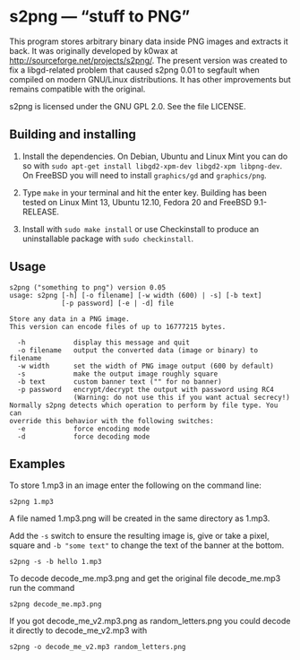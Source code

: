 s2png — “stuff to PNG”
==========================

This program stores arbitrary binary data inside PNG images and extracts it back. It was originally developed by k0wax at <http://sourceforge.net/projects/s2png/>. The present version was created to fix a libgd-related problem that caused s2png 0.01 to segfault when compiled on modern GNU/Linux distributions. It has other improvements but remains compatible with the original.

s2png is licensed under the GNU GPL 2.0. See the file LICENSE.

Building and installing
-----------------------

1. Install the dependencies. On Debian, Ubuntu and Linux Mint you can do so with
`sudo apt-get install libgd2-xpm-dev libgd2-xpm libpng-dev`. On FreeBSD you will need to install `graphics/gd` and `graphics/png`.

2. Type `make` in your terminal and hit the enter key. Building has been tested on Linux Mint 13, Ubuntu 12.10, Fedora 20 and FreeBSD 9.1-RELEASE.

3. Install with `sudo make install` or use Checkinstall to produce an uninstallable package with `sudo checkinstall`.

Usage
-----

    s2png ("something to png") version 0.05
    usage: s2png [-h] [-o filename] [-w width (600) | -s] [-b text]
                 [-p password] [-e | -d] file
    
    Store any data in a PNG image.
    This version can encode files of up to 16777215 bytes.
    
      -h            display this message and quit
      -o filename   output the converted data (image or binary) to filename
      -w width      set the width of PNG image output (600 by default)
      -s            make the output image roughly square
      -b text       custom banner text ("" for no banner)
      -p password   encrypt/decrypt the output with password using RC4
                    (Warning: do not use this if you want actual secrecy!)
    Normally s2png detects which operation to perform by file type. You can
    override this behavior with the following switches:
      -e            force encoding mode
      -d            force decoding mode

Examples
--------

To store 1.mp3 in an image enter the following on the command line:

    s2png 1.mp3

A file named 1.mp3.png will be created in the same directory as 1.mp3.

Add the `-s` switch to ensure the resulting image is, give or take a pixel, square and `-b "some text"` to change the text of the banner at the bottom.

    s2png -s -b hello 1.mp3

To decode decode_me.mp3.png and get the original file decode_me.mp3 run the command

    s2png decode_me.mp3.png

If you got decode_me_v2.mp3.png as random_letters.png you could decode it directly to decode_me_v2.mp3 with

    s2png -o decode_me_v2.mp3 random_letters.png

